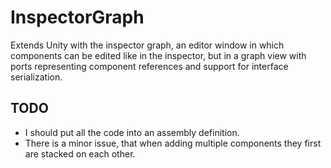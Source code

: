 # InspectorGraph
Extends Unity with the inspector graph, an editor window in which components can be edited like in the inspector, but in a graph view with ports representing component references and support for interface serialization.

## TODO

* I should put all the code into an assembly definition.
* There is a minor issue, that when adding multiple components they first are stacked on each other.
